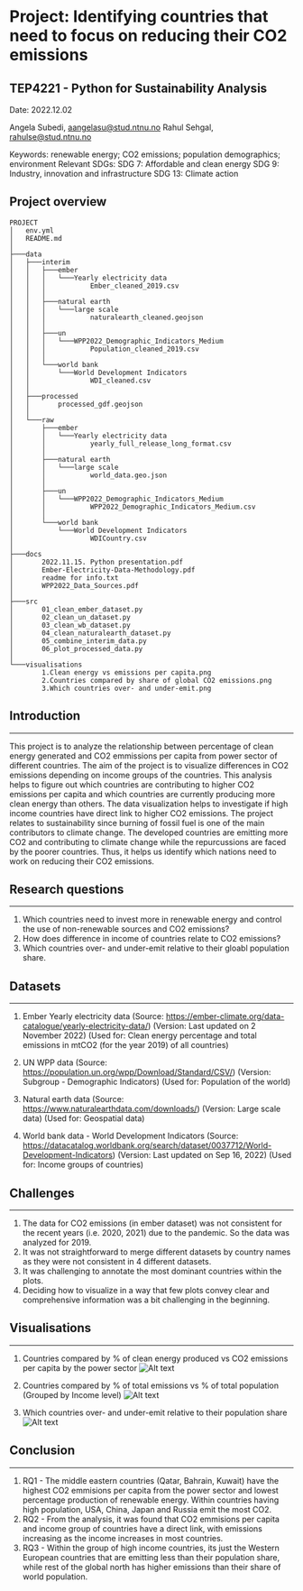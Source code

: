 # Project: Identifying countries that need to focus on reducing their CO2 emissions
## TEP4221 - Python for Sustainability Analysis
Date: 2022.12.02

Angela Subedi, aangelasu@stud.ntnu.no
Rahul Sehgal, rahulse@stud.ntnu.no

Keywords: renewable energy; CO2 emissions; population demographics; environment
Relevant SDGs:
SDG 7: Affordable and clean energy
SDG 9: Industry, innovation and infrastructure
SDG 13: Climate action 

## Project overview
```
PROJECT
│   env.yml
│   README.md
│
├───data
│   ├───interim
│   │   ├───ember
│   │   │   └───Yearly electricity data
│   │   │           Ember_cleaned_2019.csv
│   │   │
│   │   ├───natural earth
│   │   │   └───large scale
│   │   │           naturalearth_cleaned.geojson
│   │   │
│   │   ├───un
│   │   │   └───WPP2022_Demographic_Indicators_Medium
│   │   │           Population_cleaned_2019.csv
│   │   │
│   │   └───world bank
│   │       └───World Development Indicators
│   │               WDI_cleaned.csv
│   │
│   ├───processed
│   │       processed_gdf.geojson
│   │
│   └───raw
│       ├───ember
│       │   └───Yearly electricity data
│       │           yearly_full_release_long_format.csv
│       │
│       ├───natural earth
│       │   └───large scale
│       │           world_data.geo.json
│       │
│       ├───un
│       │   └───WPP2022_Demographic_Indicators_Medium
│       │           WPP2022_Demographic_Indicators_Medium.csv
│       │
│       └───world bank
│           └───World Development Indicators
│                   WDICountry.csv
│
├───docs
│       2022.11.15. Python presentation.pdf
│       Ember-Electricity-Data-Methodology.pdf
│       readme for info.txt
│       WPP2022_Data_Sources.pdf
│
├───src
│       01_clean_ember_dataset.py
│       02_clean_un_dataset.py
│       03_clean_wb_dataset.py
│       04_clean_naturalearth_dataset.py
│       05_combine_interim_data.py
│       06_plot_processed_data.py
│
└───visualisations
        1.Clean energy vs emissions per capita.png
        2.Countries compared by share of global CO2 emissions.png
        3.Which countries over- and under-emit.png
```

## Introduction
---
This project is to analyze the relationship between percentage of clean energy generated and CO2 emmissions per capita from power sector of different countries. The aim of the project is to visualize differences in CO2 emissions depending on income groups of the countries. This analysis helps to figure out which countries are contributing to higher CO2 emissions per capita and which countries are currently producing more clean energy than others. The data visualization helps to investigate if high income countries have direct link to higher CO2 emissions. The project relates to sustainability since burning of fossil fuel is one of the main contributors to climate change. The developed countries are emitting more CO2 and contributing to climate change while the repurcussions are faced by the poorer countries. Thus, it helps us identify which nations need to work on reducing their CO2 emissions.

## Research questions
---
1. Which countries need to invest more in renewable energy and control the use of non-renewable sources and CO2 emissions?
2. How does difference in income of countries relate to CO2 emissions?
3. Which countries over- and under-emit relative to their gloabl population share.
 
## Datasets
---
1. Ember Yearly electricity data 
(Source: https://ember-climate.org/data-catalogue/yearly-electricity-data/)
(Version: Last updated on 2 November 2022)
(Used for: Clean energy percentage and total emissions in mtCO2 (for the year 2019) of all countries)

2. UN WPP data 
(Source: https://population.un.org/wpp/Download/Standard/CSV/) 
(Version: Subgroup - Demographic Indicators)
(Used for: Population of the world)

3. Natural earth data 
(Source: https://www.naturalearthdata.com/downloads/)
(Version: Large scale data)
(Used for: Geospatial data)

4. World bank data - World Development Indicators
(Source: https://datacatalog.worldbank.org/search/dataset/0037712/World-Development-Indicators)
(Version: Last updated on Sep 16, 2022)
(Used for: Income groups of countries)

## Challenges
---
1. The data for CO2 emissions (in ember dataset) was not consistent for the recent years (i.e. 2020, 2021) due to the pandemic. So the data was analyzed for 2019.
2. It was not straightforward to merge different datasets by country names as they were not consistent in 4 different datasets. 
3. It was challenging to annotate the most dominant countries within the plots.
4. Deciding how to visualize in a way that few plots convey clear and comprehensive information was a bit challenging in the beginning.

## Visualisations
---
1. Countries compared by % of clean energy produced vs CO2 emissions per capita by the power sector
![Alt text](../../../../../../../D:/000.%20NTNU/3.%20FALL%202022/TEP4221%20Python%20for%20Sustainability%20Analysis/material/handouts/project/visualisations/1.Clean%20energy%20vs%20emissions%20per%20capita.png)

2. Countries compared by % of total emissions vs % of total population (Grouped by Income level)
![Alt text](../../../../../../../D:/000.%20NTNU/3.%20FALL%202022/TEP4221%20Python%20for%20Sustainability%20Analysis/material/handouts/project/visualisations/2.Countries%20compared%20by%20share%20of%20global%20CO2%20emissions.png)

3. Which countries over- and under-emit relative to their population share
![Alt text](../../../../../../../D:/000.%20NTNU/3.%20FALL%202022/TEP4221%20Python%20for%20Sustainability%20Analysis/material/handouts/project/visualisations/3.Which%20countries%20over-%20and%20under-emit.png)

## Conclusion
---
1. RQ1 - The middle eastern countries (Qatar, Bahrain, Kuwait) have the highest CO2 emmisions per capita from the power sector and lowest percentage production of renewable energy. Within countries having high population, USA, China, Japan and Russia emit the most CO2.
2. RQ2 - From the analysis, it was found that CO2 emmisions per capita and income group of countries have a direct link, with emissions increasing as the income increases in most countries. 
3. RQ3 - Within the group of high income countries, its just the Western European countries that are emitting less than their population share, while rest of the global north has higher emissions than their share of world population.
